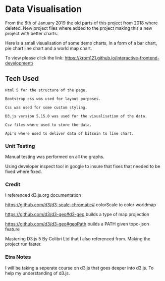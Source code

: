 # Data Visualisation

From the 6th of January 2019 the old parts of this project from 2018 where deleted. New project files where added to the project making this a new project with better charts.

Here is a small visualisation of some demo charts, In a form of a bar chart, pie chart line chart and a world map chart.

 To view please click the link:  <https://krom121.github.io/interactive-frontend-development/>

## Tech Used

    Html 5 for the structure of the page.

    Bootstrap css was used for layout purposes.

    Css was used for some custom styling.

    D3.js version 5.15.0 was used for the visualisation of the data.

    Csv files where used to store the data.

    Api's where used to deliver data of bitcoin to line chart.

### Unit Testing

Manual testing was performed on all the graphs.

Using developer inspect tool in google to insure that fixes that needed to be fixed where fixed.

### Credit

 I referenced d3.js.org documentation

<https://github.com/d3/d3-scale-chromatic#> colorScale to color worldmap

<https://github.com/d3/d3-geo#d3-geo> builds a type of map projection

<https://github.com/d3/d3-geo#geoPath> builds a PATH given topo-json feature

Mastering D3.js 5 By Colibri Ltd that I also referenced from. Making the project run faster.

### Etra Notes

 I will be taking a seperate course on d3.js that goes deeper into d3.js. To help my understanding of d3.js.
